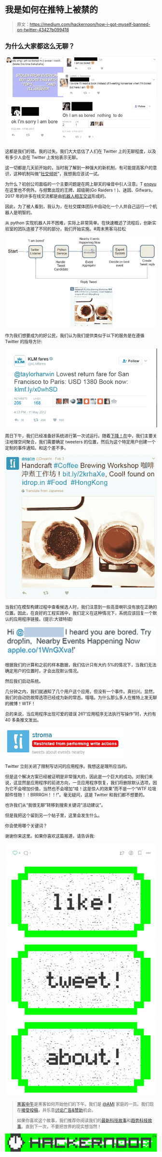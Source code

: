 # 我是如何在推特上被禁的

> 原文：<https://medium.com/hackernoon/how-i-got-myself-banned-on-twitter-43427b099418>

## 为什么大家都这么无聊？

![](img/a937a6a47bb2a44ab4098213560ccdc2.png)

这都是我们的错。我的过失。我们大大低估了人们在 Twitter 上的无聊程度，以及有多少人会在 Twitter 上发帖表示无聊。

这一切都是几天前开始的，当时我了解到一种强大的新机制，有可能提高客户的意识，这种机制叫做“[社交倾听](https://www.quora.com/What-is-social-listening?share=1)”，我想我应该试一试。

为什么？初创公司面临的一个主要问题是在网上聊天的噪音中引人注意。T [enqyu](http://www.tenqyu.com) 在这里也不例外。与频繁出现的王牌、超级碗(Go Raiders！)、迷因、Gifwars，2017 年的许多在线交流都是由[机器人相互交谈](http://www.recode.net/2016/11/1/13488020/trump-bots-clinton-twitter-third-debate-twitterbots-election)形成的。

因此，为了被人看到，我认为，在社交媒体团队中自动化一个人并自己运行一个机器人是明智的。

从 python 实现机器人并不困难，实际上非常简单。在快速概述了流程后，创新实验室的团队连接了不同的部分，我们开始实施。#周末黑客马拉松

![](img/f1d099487a724eeeb6938075e772cc3d.png)

作为我们想要成为的好公民，我们认为我们提供类似于以下的服务是在遵循 Twitter 的指导方针:

![](img/b1bd916deed6f06ecebfdc6c8c698bfd.png)

周日下午，我们已经准备好系统进行第一次试运行。随着[下降！在](http://idrop.in)中，我们主要关注地理空间聚合，我们需要确定 tweeters 的位置，然后为这个特定用户创建一个定制的事件通知。和这个差不多。

![](img/b12cc0e8e7dea23944e3cd02a1656337.png)

当我们在模型构建过程中查看候选人时，我们注意到一些高音喇叭没有放在正确的位置。因此，在良好的工程实践中，我们定义在这种情况下，系统应该回复一个默认的应用程序链接。(提示:大错特错)

![](img/23ad518f4be1bba275d17331a3122ee6.png)

根据我们的计算和之前的样本数据，我们估计只有大约 5%的情况下，当我们无法确定用户的位置时，才会出现默认情况。

然后我们启动系统。

几分钟之内，我们就通知了几个用户这个应用，但没有一个事件。真扫兴。显然，我们的自动防故障选项已经成为新的常态。嘻嘻。为什么那么多人在推特上发无聊的微博！WTF！

总的来说，当应用程序出现可爱的错误 261“应用程序无法执行写操作”时，大约有 40 多条推文发出。

![](img/d24a9cc71e479bcd87442fbdf3bcd5f7.png)

Twitter 立刻关闭了限制写访问的应用程序。我想这是理所应当的。

但是这个解决方案已经被证明是非常强大的，因此是一个巨大的成功。对我们来说，这显然是应用程序的前进方向，一旦应用程序恢复，我们将删除默认选项，因为它不会增加价值，当然也不会增加“哇！这是惊人的效果”而不是一个“WTF 垃圾邮件怪物！！BRRRGH！！!"。毫无疑问，这是 Twitter 和我们都不想要的。

也许我们从“我很无聊”转移到搜索关键词“活动建议”。

但是我把这个留到另一个帖子里，这里会发生什么。

你会使用哪个关键词？

谢谢你来这里。如果你喜欢这篇报道，请告诉我:

![](img/adbd056e5ee820ade3adf29c4c66c761.png)[![](img/50ef4044ecd4e250b5d50f368b775d38.png)](http://bit.ly/HackernoonFB)[![](img/979d9a46439d5aebbdcdca574e21dc81.png)](https://goo.gl/k7XYbx)[![](img/2930ba6bd2c12218fdbbf7e02c8746ff.png)](https://goo.gl/4ofytp)

> [黑客中午](http://bit.ly/Hackernoon)是黑客如何开始他们的下午。我们是 [@AMI](http://bit.ly/atAMIatAMI) 家庭的一员。我们现在[接受投稿](http://bit.ly/hackernoonsubmission)，并乐意[讨论广告&赞助](mailto:partners@amipublications.com)机会。
> 
> 如果你喜欢这个故事，我们推荐你阅读我们的[最新科技故事](http://bit.ly/hackernoonlatestt)和[趋势科技故事](https://hackernoon.com/trending)。直到下一次，不要把世界的现实想当然！

![](img/be0ca55ba73a573dce11effb2ee80d56.png)